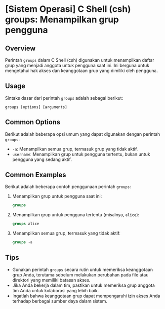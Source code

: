 # [Sistem Operasi] C Shell (csh) groups: Menampilkan grup pengguna

## Overview
Perintah `groups` dalam C Shell (csh) digunakan untuk menampilkan daftar grup yang menjadi anggota untuk pengguna saat ini. Ini berguna untuk mengetahui hak akses dan keanggotaan grup yang dimiliki oleh pengguna.

## Usage
Sintaks dasar dari perintah `groups` adalah sebagai berikut:

```
groups [options] [arguments]
```

## Common Options
Berikut adalah beberapa opsi umum yang dapat digunakan dengan perintah `groups`:

- `-a`: Menampilkan semua grup, termasuk grup yang tidak aktif.
- `username`: Menampilkan grup untuk pengguna tertentu, bukan untuk pengguna yang sedang aktif.

## Common Examples
Berikut adalah beberapa contoh penggunaan perintah `groups`:

1. Menampilkan grup untuk pengguna saat ini:
   ```csh
   groups
   ```

2. Menampilkan grup untuk pengguna tertentu (misalnya, `alice`):
   ```csh
   groups alice
   ```

3. Menampilkan semua grup, termasuk yang tidak aktif:
   ```csh
   groups -a
   ```

## Tips
- Gunakan perintah `groups` secara rutin untuk memeriksa keanggotaan grup Anda, terutama sebelum melakukan perubahan pada file atau direktori yang memiliki batasan akses.
- Jika Anda bekerja dalam tim, pastikan untuk memeriksa grup anggota tim Anda untuk kolaborasi yang lebih baik.
- Ingatlah bahwa keanggotaan grup dapat mempengaruhi izin akses Anda terhadap berbagai sumber daya dalam sistem.